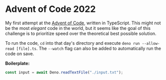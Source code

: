 # Advent of Code 2022

My first attempt at the [Advent of Code](https://adventofcode.com/), written in TypeScript. This might not be the most *elegant* code in the world, but it seems like the goal of this challenge is to prioritize speed over the theoretical best possible solution. 

To run the code, `cd` into that day's directory and execute `deno run --allow-read [file].ts`. The `--watch` flag can also be added to automatically run the code on save.

**Boilerplate:**
```ts
const input = await Deno.readTextFile("./input.txt");
```
